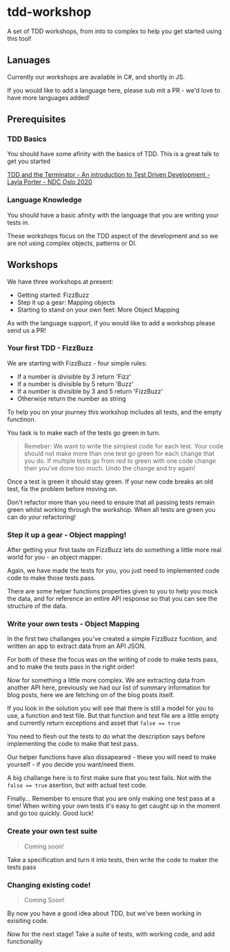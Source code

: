 # tdd-workshop
A set of TDD workshops, from into to complex to help you get started using this tool!

## Lanuages

Currently our workshops are available in C#, and shortly in JS.

If you would like to add a language here, please sub mit a PR - we'd love to have more languages added!

## Prerequisites

### TDD Basics

You should have some afinity with the basics of TDD. This is a great talk to get you started

<a href="https://www.youtube.com/watch?v=6FBmeTGN5Pk" target="_blank">TDD and the Terminator - An introduction to Test Driven Development - Layla Porter - NDC Oslo 2020</a>

### Language Knowledge

You should have a basic afinity with the language that you are writing your tests in.

These workshops focus on the TDD aspect of the development and so we are not using complex objects, patterns or DI.

## Workshops

We have three workshops at present:

* Getting started: FizzBuzz
* Step it up a gear: Mapping objects
* Starting to stand on your own feet: More Object Mapping

As with the language support, if you would like to add a workshop please send us a PR!

### Your first TDD - FizzBuzz

We are starting with FizzBuzz - four simple rules:

* If a number is divisible by 3 return 'Fizz'
* If a number is divisible by 5 return 'Buzz'
* If a number is divisible by 3 and 5 return 'FizzBuzz'
* Otherwise return the number as string

To help you on your journey this workshop includes all tests, and the empty functinon.

You task is to make each of the tests go green in turn.

> Remeber: We want to write the simplest code for each test. Your code should not make more than one test go green for each change that you do. If multiple tests go from red to green with one code change then you've done too much. Undo the change and try again!

Once a test is green it should stay green. If your new code breaks an old test, fix the problem before moving on.

Don't refactor more than you need to ensure that all passing tests remain green whilst working through the workshop. When all tests are green you can do your refactoring!

### Step it up a gear - Object mapping!

After getting your first taste on FizzBuzz lets do something a little more real world for you - an object mapper.

Again, we have made the tests for you, you just need to implemented code code to make those tests pass.

There are some helper functions properties given to you to help you mock the data, and for reference an entire API response so that you can see the structure of the data.

### Write your own tests - Object Mapping
  
In the first two challanges you've created a simple FizzBuzz fucntion, and written an app to extract data from an API JSON.

For both of these the focus was on the writing of code to make tests pass, and to make the tests pass in the right order!

Now for something a little more complex. We are extracting data from another API here, previously we had our list of summary information for blog posts, here we are fetching on of the blog posts itself.

If you look in the solution you will see that there is still a model for you to use, a function and test file. But that function and test file are a little empty and currently return exceptions and asset that `false == true`

You need to flesh out the tests to do what the description says before implementing the code to make that test pass.

Our helper functions have also dissapeared - these you will need to make yourself - if you decide you want/need them.

A big challange here is to first make sure that you test fails. Not with the `false == true` asertion, but with actual test code.

Finally... Remember to ensure that you are only making one test pass at a time! When writing your own tests it's easy to get caught up in the moment and go too quickly. Good luck!

### Create your own test suite

> Coming soon!

Take a specification and turn it into tests, then write the code to maker the tests pass

### Changing existing code!

> Coming Soon!

By now you have a good idea about TDD, but we've been working in exisiting code.

Now for the next stage! Take a suite of tests, with working code, and add functionality
